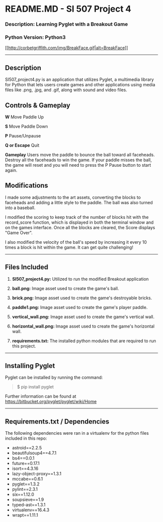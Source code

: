 # README.MD - SI 507 Project 4
### Description: Learning Pyglet with a Breakout Game
### Python Version: Python3

[[http://corbetgriffith.com/img/BreakFace.gif|alt=BreakFace]]

---
## Description
SI507_project4.py is an application that utilizes Pyglet, a multimedia library for Python that lets users create games and other applications using media files like .png, .jpg, and .gif, along with sound and video files.

## Controls & Gameplay

**W** Move Paddle Up

**S** Move Paddle Down

**P** Pause/Unpause

**Q or Escape** Quit

**Gameplay** Users move the paddle to bounce the ball toward all faceheads. Destroy all the faceheads to win the game. If your paddle misses the ball, the game will reset and you will need to press the P Pause button to start again.

## Modifications ##

I made some adjustments to the art assets, converting the blocks to faceheads and adding a little style to the paddle. The ball was also turned into a baseball.

I modified the scoring to keep track of the number of blocks hit with the record_score function, which is displayed in both the terminal window and on the games interface. Once all the blocks are cleared, the Score displays "Game Over".

I also modified the velocity of the ball's speed by increasing it every 10 times a block is hit within the game. It can get quite challenging!

---
## Files Included
1. **SI507_project4.py:** Utilized to run the modified Breakout application

2. **ball.png:** Image asset used to create the game's ball.

3. **brick.png:** Image asset used to create the game's destroyable bricks.

4. **paddle1.png:** Image asset used to create the game's player paddle.

5. **vertical_wall.png:** Image asset used to create the game's vertical wall.

6. **horizontal_wall.png:** Image asset used to create the game's horizontal wall.

7. **requirements.txt:** The installed python modules that are required to run this project.

---
## Installing Pyglet

Pyglet can be installed by running the command:

> $ pip install pyglet

Further information can be found at https://bitbucket.org/pyglet/pyglet/wiki/Home

---
## Requirements.txt / Dependencies

The following dependencies were ran in a virtualenv for the python files included in this repo:


- astroid==2.2.5
- beautifulsoup4==4.7.1
- bs4==0.0.1
- future==0.17.1
- isort==4.3.16
- lazy-object-proxy==1.3.1
- mccabe==0.6.1
- pyglet==1.3.2
- pylint==2.3.1
- six==1.12.0
- soupsieve==1.9
- typed-ast==1.3.1
- virtualenv==16.4.3
- wrapt==1.11.1

